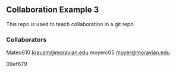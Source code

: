 
## Collaboration Example 3

This repo is used to teach collaboration in a git repo.

### Collaborators 

Mateo610 krausm@moravian.edu
moyerc05 moyer@moravian.edu

 09ef679